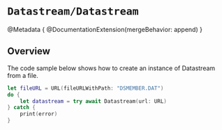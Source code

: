# ``Datastream/Datastream``
@Metadata {
    @DocumentationExtension(mergeBehavior: append)
}

## Overview

The code sample below shows how to create an instance of Datastream from a file.

```swift
let fileURL = URL(fileURLWithPath: "DSMEMBER.DAT")
do {
    let datastream = try await Datastream(url: URL)
} catch {
    print(error)
}
```
